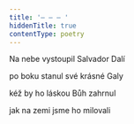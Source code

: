 ```yaml
---
title: '– – – '
hiddenTitle: true
contentType: poetry
---
```


Na nebe vystoupil Salvador Dalí

po boku stanul své krásné Galy

kéž by ho láskou Bůh zahrnul

jak na zemi jsme ho milovali
